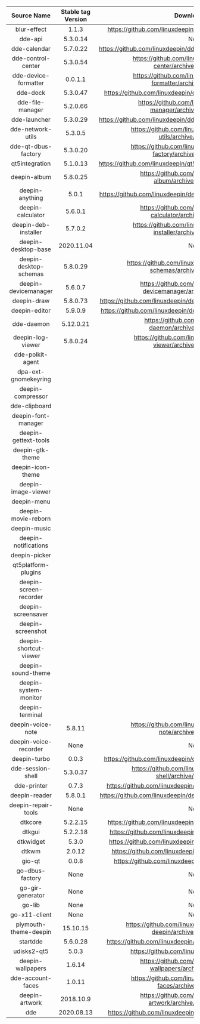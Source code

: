 |      Source Name       | Stable tag Version |                        Download Link                         |
| :--------------------: | :----------------: | :----------------------------------------------------------: |
|      blur-effect       |       1.1.3        | https://github.com/linuxdeepin/blur-effect/archive/1.1.3.tar.gz |
|        dde-api         |      5.3.0.14      |                             None                             |
|      dde-calendar      |      5.7.0.22      | https://github.com/linuxdeepin/dde-calendar/archive/5.7.0.22.tar.gz |
|   dde-control-center   |      5.3.0.54      | https://github.com/linuxdeepin/dde-control-center/archive/5.3.0.54.tar.gz |
|  dde-device-formatter  |      0.0.1.1       | https://github.com/linuxdeepin/dde-device-formatter/archive/0.0.1.1.tar.gz |
|        dde-dock        |      5.3.0.47      | https://github.com/linuxdeepin/dde-dock/archive/5.3.0.47.tar.gz |
|    dde-file-manager    |      5.2.0.66      | https://github.com/linuxdeepin/dde-file-manager/archive/5.2.0.66.tar.gz |
|      dde-launcher      |      5.3.0.29      | https://github.com/linuxdeepin/dde-launcher/archive/5.3.0.29.tar.gz |
|   dde-network-utils    |      5.3.0.5       | https://github.com/linuxdeepin/dde-network-utils/archive/5.3.0.5.tar.gz |
|  dde-qt-dbus-factory   |      5.3.0.20      | https://github.com/linuxdeepin/dde-qt-dbus-factory/archive/5.3.0.20.tar.gz |
|     qt5integration     |      5.1.0.13      | https://github.com/linuxdeepin/qt5integration/archive/5.1.0.13.tar.gz |
|      deepin-album      |      5.8.0.25      | https://github.com/linuxdeepin/deepin-album/archive/5.8.0.25.tar.gz |
|    deepin-anything     |       5.0.1        | https://github.com/linuxdeepin/deepin-anything/archive/5.0.1.tar.gz |
|   deepin-calculator    |      5.6.0.1       | https://github.com/linuxdeepin/deepin-calculator/archive/5.6.0.1.tar.gz |
|  deepin-deb-installer  |      5.7.0.2       | https://github.com/linuxdeepin/deepin-deb-installer/archive/5.7.0.2.tar.gz |
|  deepin-desktop-base   |     2020.11.04     |                             None                             |
| deepin-desktop-schemas |      5.8.0.29      | https://github.com/linuxdeepin/deepin-desktop-schemas/archive/5.8.0.29.tar.gz |
|  deepin-devicemanager  |      5.6.0.7       | https://github.com/linuxdeepin/deepin-devicemanager/archive/5.6.0.7.tar.gz |
|      deepin-draw       |      5.8.0.73      | https://github.com/linuxdeepin/deepin-draw/archive/5.8.0.73.tar.gz |
|     deepin-editor      |      5.9.0.9       | https://github.com/linuxdeepin/deepin-editor/archive/5.9.0.9.tar.gz |
|       dde-daemon       |     5.12.0.21      | https://github.com/linuxdeepin/dde-daemon/archive/5.12.0.21.tar.gz |
|   deepin-log-viewer    |      5.8.0.24      | https://github.com/linuxdeepin/deepin-log-viewer/archive/5.8.0.24.tar.gz |
|    dde-polkit-agent    |                    |                                                              |
|  dpa-ext-gnomekeyring  |                    |                                                              |
|   deepin-compressor    |                    |                                                              |
|     dde-clipboard      |                    |                                                              |
|  deepin-font-manager   |                    |                                                              |
|  deepin-gettext-tools  |                    |                                                              |
|    deepin-gtk-theme    |                    |                                                              |
|   deepin-icon-theme    |                    |                                                              |
|  deepin-image-viewer   |                    |                                                              |
|      deepin-menu       |                    |                                                              |
|  deepin-movie-reborn   |                    |                                                              |
|      deepin-music      |                    |                                                              |
|  deepin-notifications  |                    |                                                              |
|     deepin-picker      |                    |                                                              |
|  qt5platform-plugins   |                    |                                                              |
| deepin-screen-recorder |                    |                                                              |
|   deepin-screensaver   |                    |                                                              |
|   deepin-screenshot    |                    |                                                              |
| deepin-shortcut-viewer |                    |                                                              |
|   deepin-sound-theme   |                    |                                                              |
| deepin-system-monitor  |                    |                                                              |
|    deepin-terminal     |                    |                                                              |
| deepin-voice-note | 5.8.11 | https://github.com/linuxdeepin/deepin-voice-note/archive/5.8.11.tar.gz |
| deepin-voice-recorder | None | None |
| deepin-turbo | 0.0.3 | https://github.com/linuxdeepin/deepin-turbo/archive/0.0.3.tar.gz |
| dde-session-shell | 5.3.0.37 | https://github.com/linuxdeepin/dde-session-shell/archive/5.3.0.37.tar.gz |
| dde-printer | 0.7.3 | https://github.com/linuxdeepin/dde-printer/archive/0.7.3.tar.gz |
| deepin-reader | 5.8.0.1 | https://github.com/linuxdeepin/deepin-reader/archive/5.8.0.1.tar.gz |
| deepin-repair-tools | None | None |
| dtkcore | 5.2.2.15 | https://github.com/linuxdeepin/dtkcore/archive/5.2.2.15.tar.gz |
| dtkgui | 5.2.2.18 | https://github.com/linuxdeepin/dtkgui/archive/5.2.2.18.tar.gz |
| dtkwidget | 5.3.0 | https://github.com/linuxdeepin/dtkwidget/archive/5.3.0.tar.gz |
| dtkwm | 2.0.12 | https://github.com/linuxdeepin/dtkwm/archive/2.0.12.tar.gz |
| gio-qt | 0.0.8 | https://github.com/linuxdeepin/gio-qt/archive/0.0.8.tar.gz |
| go-dbus-factory | None | None |
| go-gir-generator | None | None |
| go-lib | None | None |
| go-x11-client | None | None |
| plymouth-theme-deepin | 15.10.15 | https://github.com/linuxdeepin/plymouth-theme-deepin/archive/15.10.15.tar.gz |
| startdde | 5.6.0.28 | https://github.com/linuxdeepin/startdde/archive/5.6.0.28.tar.gz |
| udisks2-qt5 | 5.0.3 | https://github.com/linuxdeepin//archive/.tar.gz |
| deepin-wallpapers | 1.6.14 | https://github.com/linuxdeepin/deepin-wallpapers/archive/1.6.14.tar.gz |
| dde-account-faces | 1.0.11 | https://github.com/linuxdeepin/dde-account-faces/archive/1.0.11.tar.gz |
| deepin-artwork | 2018.10.9 | https://github.com/linuxdeepin/deepin-artwork/archive/2018.10.9.tar.gz |
| dde | 2020.08.13 | https://github.com/linuxdeepin/dde/archive/2020.08.13.tar.gz |